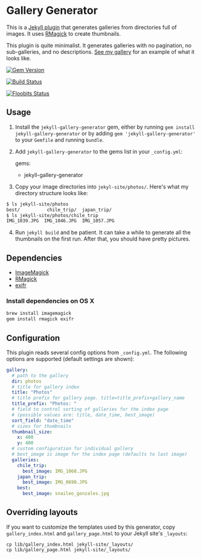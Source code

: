 # Gallery Generator

This is a [Jekyll plugin](http://jekyllrb.com/docs/plugins/) that generates galleries from directories full of images. It uses [RMagick](http://rmagick.rubyforge.org/) to create thumbnails.

This plugin is quite minimalist. It generates galleries with no pagination, no sub-galleries, and no descriptions. [See my gallery](http://geoff.greer.fm/photos/) for an example of what it looks like.

[![Gem Version](https://img.shields.io/gem/v/jekyll-gallery-generator.svg)](https://rubygems.org/gems/jekyll-gallery-generator)

[![Build Status](https://travis-ci.org/ggreer/jekyll-gallery-generator.svg?branch=master)](https://travis-ci.org/ggreer/jekyll-gallery-generator)

[![Floobits Status](https://floobits.com/ggreer/jekyll-gallery-generator.svg)](https://floobits.com/ggreer/jekyll-gallery-generator/redirect)


## Usage

1. Install the `jekyll-gallery-generator` gem, either by running `gem install jekyll-gallery-generator` or by adding `gem 'jekyll-gallery-generator'` to your `Gemfile` and running `bundle`.

2. Add `jekyll-gallery-generator` to the gems list in your `_config.yml`:

    
    gems:
      - jekyll-gallery-generator


3. Copy your image directories into `jekyl-site/photos/`. Here's what my directory structure looks like:

```bash
$ ls jekyll-site/photos
best/          chile_trip/  japan_trip/
$ ls jekyll-site/photos/chile_trip
IMG_1039.JPG  IMG_1046.JPG  IMG_1057.JPG
```

4. Run `jekyll build` and be patient. It can take a while to generate all the thumbnails on the first run. After that, you should have pretty pictures.


## Dependencies

* [ImageMagick](http://www.imagemagick.org/)
* [RMagick](https://github.com/rmagick/rmagick)
* [exifr](https://github.com/remvee/exifr/)

### Install dependencies on OS X

```bash
brew install imagemagick
gem install rmagick exifr
```


## Configuration

This plugin reads several config options from `_config.yml`. The following options are supported (default settings are shown):

```yaml
gallery:
  # path to the gallery
  dir: photos
  # title for gallery index
  title: "Photos"
  # title prefix for gallery page. title=title_prefix+gallery_name
  title_prefix: "Photos: "
  # field to control sorting of galleries for the index page
  # (possible values are: title, date_time, best_image)
  sort_field: "date_time"
  # sizes for thumbnails
  thumbnail_size:
    x: 400
    y: 400
  # custom configuration for individual gallery
  # best_image is image for the index page (defaults to last image)
  galleries:
    chile_trip:
      best_image: IMG_1068.JPG
    japan_trip:
      best_image: IMG_0690.JPG
    best:
      best_image: snaileo_gonzales.jpg
```


## Overriding layouts

If you want to customize the templates used by this generator, copy `gallery_index.html` and `gallery_page.html` to your Jekyll site's `_layouts`:

    cp lib/gallery_index.html jekyll-site/_layouts/
    cp lib/gallery_page.html jekyll-site/_layouts/
